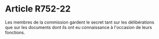 # Article R752-22

Les membres de la commission gardent le secret tant sur les délibérations que sur les documents dont ils ont eu connaissance à l'occasion de leurs fonctions.
